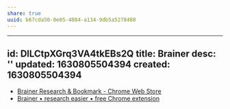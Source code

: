 ```yaml
---
share: true
uuid: b67cda50-0e05-4084-a134-9db5a5278480
---
```

---
id: DlLCtpXGrq3VA4tkEBs2Q
title: Brainer
desc: ''
updated: 1630805504394
created: 1630805504394
---

* [Brainer Research & Bookmark - Chrome Web Store](https://chrome.google.com/webstore/detail/brainer-research-bookmark/aelkgkjgpaancocbobfjkmnkfhoinamf)
* [Brainer • research easier • free Chrome extension](https://brainer.app/)
